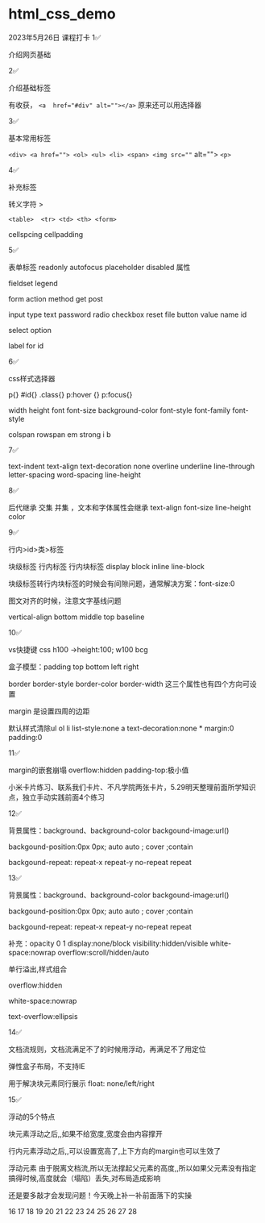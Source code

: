# html_css_demo

2023年5月26日
课程打卡
1✅

介绍网页基础

2✅

介绍基础标签

有收获， `<a  href="#div" alt=""></a>`	原来还可以用选择器

3✅

基本常用标签

`<div> <a href=""> <ol> <ul> <li> <span> <img src=""` alt="">  `<p>`

4✅

补充标签

转义字符   &gt;

`<table>  <tr> <td> <th> <form>`

cellspcing cellpadding

5✅

表单标签   readonly  autofocus  placeholder  disabled 属性

fieldset legend

form action  method  get post

input  type  text password  radio checkbox  reset  file  button   value name  id

select option

label  for  id

6✅

css样式选择器

p{}  #id{}  .class{}  p:hover {}  p:focus{}

width  height  font   font-size  background-color   font-style  font-family  font-style

colspan rowspan   em  strong  i   b

7✅

text-indent	text-align	    text-decoration  none   overline underline  line-through  letter-spacing  word-spacing  line-height

8✅

后代继承   交集   并集    ，文本和字体属性会继承    text-align    font-size  line-height  color

9✅

行内>id>类>标签

块级标签   行内标签   行内块标签  display    block  inline   line-block

块级标签转行内块标签的时候会有间隙问题，通常解决方案：font-size:0

图文对齐的时候，注意文字基线问题

vertical-align  bottom middle  top  baseline

10✅

vs快捷键   css   h100 ->height:100;   w100    bcg

盒子模型：padding   top  bottom  left   right

border border-style  border-color border-width 这三个属性也有四个方向可设置

margin 是设置四周的边距

默认样式清除ul ol li  list-style:none    a   text-decoration:none    *  margin:0 padding:0

11✅

margin的嵌套崩塌  overflow:hidden    padding-top:极小值

小米卡片练习、联系我们卡片、不凡学院两张卡片，5.29明天整理前面所学知识点，独立手动实践前面4个练习

12✅

背景属性：background、background-color  backgound-image:url()

backgound-position:0px  0px; auto auto ; cover ;contain

backgound-repeat: repeat-x  repeat-y  no-repeat   repeat

13✅

背景属性：background、background-color  backgound-image:url()

backgound-position:0px  0px; auto auto ; cover ;contain

backgound-repeat: repeat-x  repeat-y  no-repeat   repeat

补充：opacity 0 1   display:none/block    visibility:hidden/visible  white-space:nowrap  overflow:scroll/hidden/auto

单行溢出,样式组合

overflow:hidden

white-space:nowrap

text-overflow:ellipsis

14✅

文档流规则，文档流满足不了的时候用浮动，再满足不了用定位

弹性盒子布局，不支持IE

用于解决块元素同行展示  float: none/left/right

15✅

浮动的5个特点

块元素浮动之后,,如果不给宽度,宽度会由内容撑开

行内元素浮动之后,,可以设置宽高了,上下方向的margin也可以生效了

浮动元素 由于脱离文档流,所以无法撑起父元素的高度,,所以如果父元素没有指定搞得时候,高度就会（塌陷）丢失,对布局造成影响

还是要多敲才会发现问题！今天晚上补一补前面落下的实操


16
17
18
19
20
21
22
23
24
25
26
27
28
